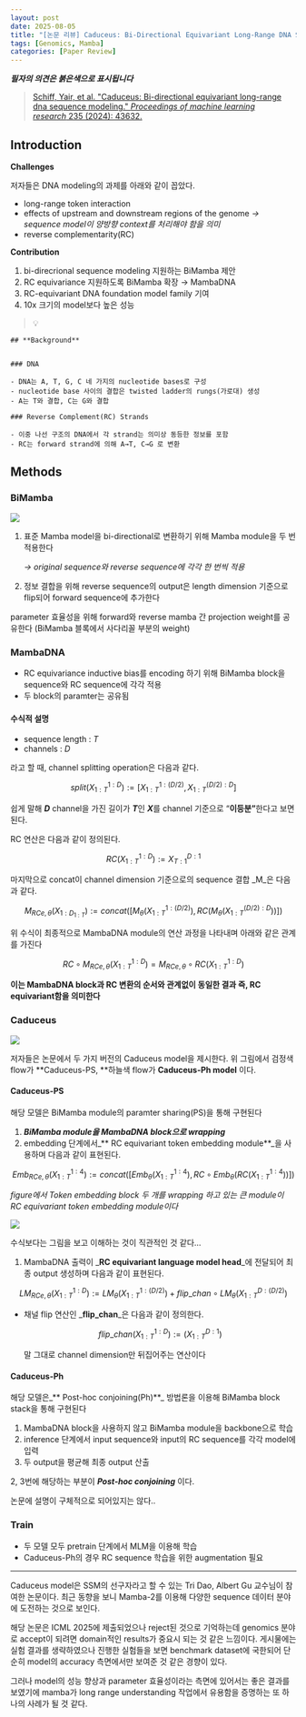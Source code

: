 ```yaml
---
layout: post
date: 2025-08-05
title: "[논문 리뷰] Caduceus: Bi-Directional Equivariant Long-Range DNA Sequence Modeling"
tags: [Genomics, Mamba]
categories: [Paper Review]
---
```


<span class="notion-red">_**필자의 의견은 붉은색으로 표시됩니다**_</span>


> [Schiff, Yair, et al. "Caduceus: Bi-directional equivariant long-range dna sequence modeling." ](https://pmc.ncbi.nlm.nih.gov/articles/PMC12189541/)[_Proceedings of machine learning research_](https://pmc.ncbi.nlm.nih.gov/articles/PMC12189541/)[ 235 (2024): 43632.](https://pmc.ncbi.nlm.nih.gov/articles/PMC12189541/)



## Introduction


**Challenges**


저자들은 DNA modeling의 과제를 아래와 같이 꼽았다.

- long-range token interaction
- effects of upstream and downstream regions of the genome 
_→ sequence model이 양방향 context를 처리해야 함을 의미_
- reverse complementarity(RC)

**Contribution**

1. bi-direcrional sequence modeling 지원하는 BiMamba 제안
1. RC equivariance 지원하도록 BiMamba 확장 → MambaDNA
1. RC-equivariant DNA foundation model family 기여
1. 10x 크기의 model보다 높은 성능

> 💡 


	## **Background**


	### DNA

	- DNA는 A, T, G, C 네 가지의 nucleotide bases로 구성
	- nucleotide base 사이의 결합은 twisted ladder의 rungs(가로대) 생성
	- A는 T와 결합, C는 G와 결합

	### Reverse Complement(RC) Strands

	- 이중 나선 구조의 DNA에서 각 strand는 의미상 동등한 정보를 포함
	- RC는 forward strand에 의해 A→T, C→G 로 변환


## Methods



### BiMamba


![](https://prod-files-secure.s3.us-west-2.amazonaws.com/542b861c-36a8-4051-84e5-8804b6728dba/2c247d59-7815-4980-99f0-8f0d21f445a7/image.png?X-Amz-Algorithm=AWS4-HMAC-SHA256&X-Amz-Content-Sha256=UNSIGNED-PAYLOAD&X-Amz-Credential=ASIAZI2LB466ZV2LYJN6%2F20250830%2Fus-west-2%2Fs3%2Faws4_request&X-Amz-Date=20250830T050054Z&X-Amz-Expires=3600&X-Amz-Security-Token=IQoJb3JpZ2luX2VjEHUaCXVzLXdlc3QtMiJHMEUCIQC3a2I356VzigU9e11%2BmzP52XE7T1KE69HVugMN5fD4gwIgM0Mc6%2FLR8fGSgXLVEYLTHRxeqqiC1i6Y9hoPOjyBaf8qiAQIzv%2F%2F%2F%2F%2F%2F%2F%2F%2F%2FARAAGgw2Mzc0MjMxODM4MDUiDCRLmK2CPT7vfNHAACrcA6WdS9qz3ZNQZPVHGpRr7XS5d3he4jrzu4yD2%2F0Ty%2F10AHk%2BoJQg5WDurTI8d1Mxqcia4UvbdTGeXXoxKtzFCoN9JkcdOX4MtC1u4bdDMwh9LL3GFA%2FZn1cCNlU3si1dyGNjyOU2hjVcYj9eT7sFZR5h8fDT8FFM%2BMG%2BtkKfrhbf%2BiFE4wSVtb9RAmvQ2CHuMd0gV%2F010KUv%2F2T7e18USm9oQGSfIp11x1FJxiPZWYFbAUyp%2FvZIrr0GSPnu%2Fha%2FUyebLcOEwRxYSXAiX3tncrbl8XkyqP9gd4ZvGlnELq7kSOoqU%2Fy3ighclbSn4p%2BiUJVW0pTD0CRYZyseJV6jZXTnOJ9277qD4Ft8jfE0eaUiR%2B0VbRyk6kyEHMMY97sog6xpGP6HXAg4mC3JOuDgqSVjmu5bEhE%2FyOlPb6OX8y6nKGkni5ur3hhbb4qz3x4q%2B3Q8UUyykUBwqxV0rsWfXpAr6pfmIdD%2FlUgon%2FJdx70aq4wKlCPGXRyhq2UZ19IFVF4EXfqRpsflN8Y%2B5yaM%2BsHyPYhtqAqjJW1v9U1mZFpp0af75xnqVpQlpW%2FDs7bcZhJKx5nnsVA5CpwRG6PXzTFy53q5SY32juy0eT%2BiW2dvF8VZlVTFi5W6hWnWMNqAysUGOqUBdGmr1hUSbzRJRspVCfX9JbdFJTh1nk4FkKkC%2FV7WvU%2BDObC93J9qj7nMgo%2BLjnDX8V0kYpq%2B%2FKlUQwLV8q8qBUMEAAGYrkJcgYhG77SVFToJy%2BaZhXeCAgCVqx94BRKu6IS2uz7X4hwaJ4AIGV2UF%2FWbifopRg4YUNz4F1%2BoRehtow8VdZGKc1jeEcqkYgbva683B%2Fc9Rc0va1E1uDg29W9bzrGq&X-Amz-Signature=772606c71be9ea3d48a0f256d8f0fd0b7adb48e9ebd9d97679ca8908fa709122&X-Amz-SignedHeaders=host&x-amz-checksum-mode=ENABLED&x-id=GetObject)

1. 표준 Mamba model을 bi-directional로 변환하기 위해 Mamba module을 두 번 적용한다

	_→ original sequence와 reverse sequence에 각각 한 번씩 적용_

1. 정보 결합을 위해 reverse sequence의 output은 length dimension 기준으로 flip되어 forward sequence에 추가한다

parameter 효율성을 위해 forward와 reverse mamba 간 projection weight를 공유한다 (BiMamba 블록에서 사다리꼴 부분의 weight)



### MambaDNA

- RC equivariance inductive bias를 encoding 하기 위해 BiMamba block을 sequence와 RC sequence에 각각 적용
- 두 block의 paramter는 공유됨


#### 수식적 설명

- sequence length : _T_
- channels : _D_

라고 할 때,  channel splitting operation은 다음과 같다.


$$
split(X^{1:D}_{1:T}):=[X^{1:(D/2)}_{1:T},X^{(D/2):D}_{1:T}]
$$


<span class="notion-red">쉽게 말해 </span><span class="notion-red">_**D**_</span><span class="notion-red"> channel을 가진 길이가 </span><span class="notion-red">_**T**_</span><span class="notion-red">인 </span><span class="notion-red">_**X**_</span><span class="notion-red">를 channel 기준으로 “</span><span class="notion-red">**이등분”**</span><span class="notion-red">한다고 보면 된다.</span>


RC 연산은 다음과 같이 정의된다.


$$
RC(X^{1:D}_{1:T}):=X^{D:1}_{T:1}
$$


마지막으로 concat이 channel dimension 기준으로의 sequence 결합 _M_은 다음과 같다.


$$
M_{RCe,\theta}(X_{1:D_{1:T}}):=concat([M_{\theta}(X^{1:(D/2)}_{1:T}),RC(M_{\theta}(X^{(D/2):D}_{1:T}))])
$$


위 수식이 최종적으로 MambaDNA module의 연산 과정을 나타내며 아래와 같은 관계를 가진다


$$
RC\circ M_{RCe,\theta}(X^{1:D}_{1:T}) = M_{RCe,\theta} \circ RC(X^{1:D}_{1:T})
$$


**이는 MambaDNA block과 RC 변환의 순서와 관계없이 동일한 결과 즉, RC equivariant함을 의미한다**



### Caduceus


![](https://prod-files-secure.s3.us-west-2.amazonaws.com/542b861c-36a8-4051-84e5-8804b6728dba/f94a60d7-8145-473b-aef9-7c68d3ec604a/image.png?X-Amz-Algorithm=AWS4-HMAC-SHA256&X-Amz-Content-Sha256=UNSIGNED-PAYLOAD&X-Amz-Credential=ASIAZI2LB466ZV2LYJN6%2F20250830%2Fus-west-2%2Fs3%2Faws4_request&X-Amz-Date=20250830T050055Z&X-Amz-Expires=3600&X-Amz-Security-Token=IQoJb3JpZ2luX2VjEHUaCXVzLXdlc3QtMiJHMEUCIQC3a2I356VzigU9e11%2BmzP52XE7T1KE69HVugMN5fD4gwIgM0Mc6%2FLR8fGSgXLVEYLTHRxeqqiC1i6Y9hoPOjyBaf8qiAQIzv%2F%2F%2F%2F%2F%2F%2F%2F%2F%2FARAAGgw2Mzc0MjMxODM4MDUiDCRLmK2CPT7vfNHAACrcA6WdS9qz3ZNQZPVHGpRr7XS5d3he4jrzu4yD2%2F0Ty%2F10AHk%2BoJQg5WDurTI8d1Mxqcia4UvbdTGeXXoxKtzFCoN9JkcdOX4MtC1u4bdDMwh9LL3GFA%2FZn1cCNlU3si1dyGNjyOU2hjVcYj9eT7sFZR5h8fDT8FFM%2BMG%2BtkKfrhbf%2BiFE4wSVtb9RAmvQ2CHuMd0gV%2F010KUv%2F2T7e18USm9oQGSfIp11x1FJxiPZWYFbAUyp%2FvZIrr0GSPnu%2Fha%2FUyebLcOEwRxYSXAiX3tncrbl8XkyqP9gd4ZvGlnELq7kSOoqU%2Fy3ighclbSn4p%2BiUJVW0pTD0CRYZyseJV6jZXTnOJ9277qD4Ft8jfE0eaUiR%2B0VbRyk6kyEHMMY97sog6xpGP6HXAg4mC3JOuDgqSVjmu5bEhE%2FyOlPb6OX8y6nKGkni5ur3hhbb4qz3x4q%2B3Q8UUyykUBwqxV0rsWfXpAr6pfmIdD%2FlUgon%2FJdx70aq4wKlCPGXRyhq2UZ19IFVF4EXfqRpsflN8Y%2B5yaM%2BsHyPYhtqAqjJW1v9U1mZFpp0af75xnqVpQlpW%2FDs7bcZhJKx5nnsVA5CpwRG6PXzTFy53q5SY32juy0eT%2BiW2dvF8VZlVTFi5W6hWnWMNqAysUGOqUBdGmr1hUSbzRJRspVCfX9JbdFJTh1nk4FkKkC%2FV7WvU%2BDObC93J9qj7nMgo%2BLjnDX8V0kYpq%2B%2FKlUQwLV8q8qBUMEAAGYrkJcgYhG77SVFToJy%2BaZhXeCAgCVqx94BRKu6IS2uz7X4hwaJ4AIGV2UF%2FWbifopRg4YUNz4F1%2BoRehtow8VdZGKc1jeEcqkYgbva683B%2Fc9Rc0va1E1uDg29W9bzrGq&X-Amz-Signature=0bf6c444d46f9269fbbb50cc6f227c433e5aec893d9a4fbd253f79f37bfbcab0&X-Amz-SignedHeaders=host&x-amz-checksum-mode=ENABLED&x-id=GetObject)


저자들은 논문에서 두 가지 버전의 Caduceus model을 제시한다. 위 그림에서 검정색 flow가 **Caduceus-PS, **하늘색 flow가 **Caduceus-Ph model** 이다.



#### Caduceus-PS


해당 모델은 BiMamba module의 paramter sharing(PS)을 통해 구현된다

1. _**BiMamba module을 MambaDNA block으로 wrapping**_
1. embedding 단계에서_** RC equivariant token embedding module**_을 사용하며 다음과 같이 표현된다.

$$
Emb_{RCe,\theta}(X^{1:4}_{1:T}):=concat([Emb_{\theta}(X^{1:4}_{1:T}),RC \circ Emb_{\theta}(RC(X^{1:4}_{1:T}))])
$$


_figure에서 Token embedding block 두 개를 wrapping 하고 있는 큰 module이 RC equivariant token embedding module이다_


![](https://prod-files-secure.s3.us-west-2.amazonaws.com/542b861c-36a8-4051-84e5-8804b6728dba/b175e4da-71eb-4e91-8c23-a06dabe673c9/image.png?X-Amz-Algorithm=AWS4-HMAC-SHA256&X-Amz-Content-Sha256=UNSIGNED-PAYLOAD&X-Amz-Credential=ASIAZI2LB466ZV2LYJN6%2F20250830%2Fus-west-2%2Fs3%2Faws4_request&X-Amz-Date=20250830T050055Z&X-Amz-Expires=3600&X-Amz-Security-Token=IQoJb3JpZ2luX2VjEHUaCXVzLXdlc3QtMiJHMEUCIQC3a2I356VzigU9e11%2BmzP52XE7T1KE69HVugMN5fD4gwIgM0Mc6%2FLR8fGSgXLVEYLTHRxeqqiC1i6Y9hoPOjyBaf8qiAQIzv%2F%2F%2F%2F%2F%2F%2F%2F%2F%2FARAAGgw2Mzc0MjMxODM4MDUiDCRLmK2CPT7vfNHAACrcA6WdS9qz3ZNQZPVHGpRr7XS5d3he4jrzu4yD2%2F0Ty%2F10AHk%2BoJQg5WDurTI8d1Mxqcia4UvbdTGeXXoxKtzFCoN9JkcdOX4MtC1u4bdDMwh9LL3GFA%2FZn1cCNlU3si1dyGNjyOU2hjVcYj9eT7sFZR5h8fDT8FFM%2BMG%2BtkKfrhbf%2BiFE4wSVtb9RAmvQ2CHuMd0gV%2F010KUv%2F2T7e18USm9oQGSfIp11x1FJxiPZWYFbAUyp%2FvZIrr0GSPnu%2Fha%2FUyebLcOEwRxYSXAiX3tncrbl8XkyqP9gd4ZvGlnELq7kSOoqU%2Fy3ighclbSn4p%2BiUJVW0pTD0CRYZyseJV6jZXTnOJ9277qD4Ft8jfE0eaUiR%2B0VbRyk6kyEHMMY97sog6xpGP6HXAg4mC3JOuDgqSVjmu5bEhE%2FyOlPb6OX8y6nKGkni5ur3hhbb4qz3x4q%2B3Q8UUyykUBwqxV0rsWfXpAr6pfmIdD%2FlUgon%2FJdx70aq4wKlCPGXRyhq2UZ19IFVF4EXfqRpsflN8Y%2B5yaM%2BsHyPYhtqAqjJW1v9U1mZFpp0af75xnqVpQlpW%2FDs7bcZhJKx5nnsVA5CpwRG6PXzTFy53q5SY32juy0eT%2BiW2dvF8VZlVTFi5W6hWnWMNqAysUGOqUBdGmr1hUSbzRJRspVCfX9JbdFJTh1nk4FkKkC%2FV7WvU%2BDObC93J9qj7nMgo%2BLjnDX8V0kYpq%2B%2FKlUQwLV8q8qBUMEAAGYrkJcgYhG77SVFToJy%2BaZhXeCAgCVqx94BRKu6IS2uz7X4hwaJ4AIGV2UF%2FWbifopRg4YUNz4F1%2BoRehtow8VdZGKc1jeEcqkYgbva683B%2Fc9Rc0va1E1uDg29W9bzrGq&X-Amz-Signature=709a7aa485aad81db0e7d76e2710ba2cea0d718c099a4b447346176235d13804&X-Amz-SignedHeaders=host&x-amz-checksum-mode=ENABLED&x-id=GetObject)


<span class="notion-red">수식보다는 그림을 보고 이해하는 것이 직관적인 것 같다…</span>

1. MambaDNA 출력이 _**RC equivariant language model head**_에 전달되어 최종 output 생성하며 다음과 같이 표현된다.

$$
LM_{RCe,\theta}(X^{1:D}_{1:T}):= LM_{\theta}(X^{1:(D/2)}_{1:T})+flip\_chan\circ LM_{\theta}(X^{D:(D/2)}_{1:T})
$$

- 채널 flip 연산인 _**flip\_chan**_은 다음과 같이 정의한다.

	$$
	flip\_chan(X^{1:D}_{1:T}):=(X^{D:1}_{1:T})
	$$


	말 그대로 channel dimension만 뒤집어주는 연산이다



#### Caduceus-Ph


해당 모델은_** Post-hoc conjoining(Ph)**_ 방법론을 이용해 BiMamba block stack을 통해 구현된다

1. MambaDNA block을 사용하지 않고 BiMamba module을 backbone으로 학습
1. inference 단계에서 input sequence와 input의 RC sequence를 각각 model에 입력
1. 두 output을 평균해 최종 output 산출

2, 3번에 해당하는 부분이 _**Post-hoc conjoining**_ 이다.


<span class="notion-red">논문에 설명이 구체적으로 되어있지는 않다..</span>



### Train

- 두 모델 모두 pretrain 단계에서 MLM을 이용해 학습
- Caduceus-Ph의 경우 RC sequence 학습을 위한 augmentation 필요

---


<span class="notion-red">Caduceus model은 SSM의 선구자라고 할 수 있는 Tri Dao, Albert Gu 교수님이 참여한 논문이다. 최근 동향을 보니 Mamba-2를 이용해 다양한 sequence 데이터 분야에 도전하는 것으로 보인다.</span>


<span class="notion-red">해당 논문은 ICML 2025에 제출되었으나 reject된 것으로 기억하는데 genomics 분야로 accept이 되려면 domain적인 results가 중요시 되는 것 같은 느낌이다. 게시물에는 실험 결과를 생략하였으나 진행한 실험들을 보면 benchmark dataset에 국한되어 단순히 model의 accuracy 측면에서만 보여준 것 같은 경향이 있다.</span>


<span class="notion-red">그러나 model의 성능 향상과 parameter 효율성이라는 측면에 있어서는 좋은 결과를 보였기에 mamba가 long range understanding 작업에서 유용함을 증명하는 또 하나의 사례가 될 것 같다.</span>

